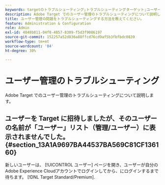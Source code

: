 ```yaml
---
keywords: targetのトラブルシューティング;トラブルシューティングターゲット;ユーザー;ユーザー管理
description: Adobe Target でのユーザー管理のトラブルシューティングについて説明します。
title: ユーザー管理の問題をトラブルシューティングする方法を教えてください。
feature: Administration & Configuration
role: Admin
exl-id: 4848b811-04f8-4857-8309-f5d3f9086197
source-git-commit: 152257a52d836a88ffcd76cd9af5b3fbfbdc0839
workflow-type: tm+mt
source-wordcount: '84'
ht-degree: 30%

---
```


# ユーザー管理のトラブルシューティング

Adobe Target でのユーザー管理のトラブルシューティングについて説明します。

## ユーザーを Target に招待しましたが、そのユーザーの名前が「ユーザー」リスト（管理/ユーザー）に表示されませんでした。 {#section_13A1A9697BA44537BA569C81CF136160}

新しいユーザーは、 [!UICONTROL ユーザー] ページを開き、ユーザーが自分のAdobe Experience Cloudアカウントでログインしてから、にログインするまで待ちます。 [!DNL Target Standard/Premium].

